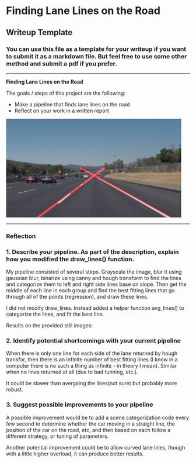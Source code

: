 # **Finding Lane Lines on the Road** 

## Writeup Template

### You can use this file as a template for your writeup if you want to submit it as a markdown file. But feel free to use some other method and submit a pdf if you prefer.

---

**Finding Lane Lines on the Road**

The goals / steps of this project are the following:
* Make a pipeline that finds lane lines on the road
* Reflect on your work in a written report


[//]: # (Image References)

[image1]: ./test_images_output/solidWhiteCurve.jpg 

<img src="test_images_output/solidWhiteCurve.jpg " width="480" alt="Combined Image" />

---

### Reflection

### 1. Describe your pipeline. As part of the description, explain how you modified the draw_lines() function.

My pipeline consisted of several steps. Grayscale the image, blur it using gaussian blur, binarize using canny and hough transform to find the lines and categorize them to left and right side lines base on slope. Then get the middle of each line in each group and find the best fitting lines that go through all of the points (regression), and draw these lines. 

I did not modify draw_lines. Instead added a helper function avg_lines() to categorize the lines, and fit the best line.

Results on the provided still images:



### 2. Identify potential shortcomings with your current pipeline


When there is only one line for each side of the lane returned by hough transfor, then there is an infinite number of best fitting lines (I know in a computer there is no such a thing as infinite - in theory I mean). Similar when no lines returned at all (due to bad tunning, etc.). 

It could be slower than avergaing the lines(not sure) but probably more robust.


### 3. Suggest possible improvements to your pipeline

A possible improvement would be to add a scene categorization code every few second to determine whether the car moving in a straight line, the position of the car on the road, etc, and then based on each follow a different strategy, or tuning of parameters.

Another potential improvement could be to allow curved lane lines, though with a little higher overload, it can produce better results.
